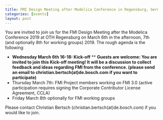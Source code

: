 ```yaml
---
title: FMI Design Meeting after Modelica Conference in Regensburg, Germany
categories: [events]
layout: post
---
```

You are invited to join us for the FMI Design Meeting after the Modelica Conference 2019 at OTH Regensburg on March 6th in the
afternoon, 7th (and optionally 8th for working groups) 2019. The rough agenda is the following

* __Wednesday March 6th  16-18: Kick-off__
** __Guests are welcome: You are invited to join this Kick-off meeting!
It will be a discussion to collect feedback and ideas regarding FMI from the conference.
(please send an email to christian.bertsch(at)de.bosch.com if you want to participate)__
* Thursday March 7th: FMI Project members working on FMI 3.0 (active participation requires signing the Corporate Contributor License Agreement, CCLA)
* Friday March 8th optionally for FMI working groups

Please contact Christian Bertsch (christian.bertsch(at)de.bosch.com) if you would like to join.
